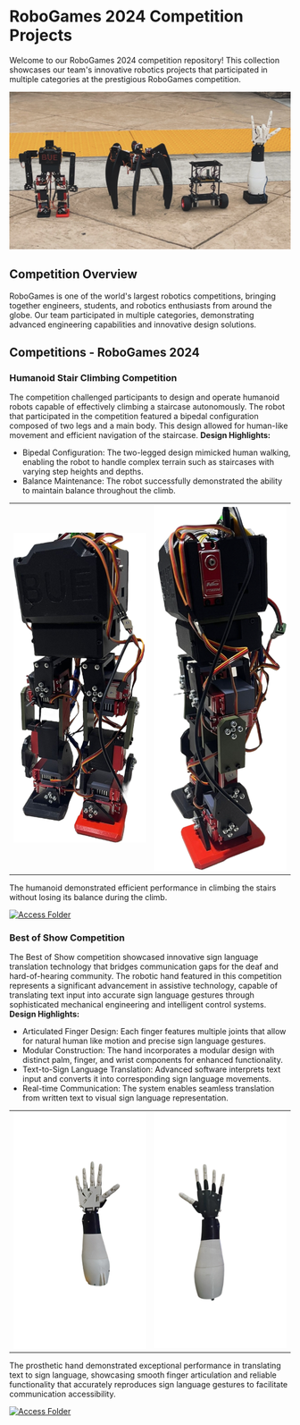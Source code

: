 # RoboGames 2024 Competition Projects
Welcome to our RoboGames 2024 competition repository! This collection showcases our team's innovative robotics projects that participated in multiple categories at the prestigious RoboGames competition.

<div align="center">
  <img src="images/robogames.jpg" width="800"/>
</div>

## Competition Overview
RoboGames is one of the world's largest robotics competitions, bringing together engineers, students, and robotics enthusiasts from around the globe. Our team participated in multiple categories, demonstrating advanced engineering capabilities and innovative design solutions.

## Competitions - RoboGames 2024

### Humanoid Stair Climbing Competition

The competition challenged participants to design and operate humanoid robots capable of effectively climbing a staircase autonomously. The robot that participated in the competition featured a bipedal configuration composed of two legs and a main body. This design allowed for human-like movement and efficient navigation of the staircase.
**Design Highlights:**
- Bipedal Configuration: The two-legged design mimicked human walking, enabling the robot to handle complex terrain such as staircases with varying step heights and depths.
- Balance Maintenance: The robot successfully demonstrated the ability to maintain balance throughout the climb.
<div align="center">
  <table>
    <tr>
      <td align="center">
        <img src="images/Humanoid Front View.png" width="350"/>
      </td>
      <td align="center">
        <img src="images/Humanoid Side View.PNG" width="350"/>
      </td>
    </tr>
  </table>
</div>
The humanoid demonstrated efficient performance in climbing the stairs without losing its balance during the climb. 

[![Access Folder](https://img.shields.io/badge/ACCESS%20FOLDER-GOOGLE%20DRIVE-blue.svg)](https://drive.google.com/drive/folders/1-Qpqs5GKAcVcIxoMB_qGy7afPQ7Av0JU?usp=sharing)

### Best of Show Competition

The Best of Show competition showcased innovative sign language translation technology that bridges communication gaps for the deaf and hard-of-hearing community. The robotic hand featured in this competition represents a significant advancement in assistive technology, capable of translating text input into accurate sign language gestures through sophisticated mechanical engineering and intelligent control systems.
**Design Highlights:**
- Articulated Finger Design: Each finger features multiple joints that allow for natural human like motion and precise sign language gestures.
- Modular Construction: The hand incorporates a modular design with distinct palm, finger, and wrist components for enhanced functionality.
- Text-to-Sign Language Translation: Advanced software interprets text input and converts it into corresponding sign language movements.
- Real-time Communication: The system enables seamless translation from written text to visual sign language representation.
  
<div align="center">
  <table>
    <tr>
      <td align="center">
        <img src="images/hand_front.png" width="350"/>
      </td>
      <td align="center">
        <img src="images/hand_back.png" width="350"/>
      </td>
    </tr>
  </table>
</div>

The prosthetic hand demonstrated exceptional performance in translating text to sign language, showcasing smooth finger articulation and reliable functionality that accurately reproduces sign language gestures to facilitate communication accessibility.

[![Access Folder](https://img.shields.io/badge/ACCESS%20FOLDER-GOOGLE%20DRIVE-blue.svg)](https://drive.google.com/drive/folders/1lsL9Pyrk4_u5EXh0JKG0jORyTQkiDUl8?usp=sharing)
